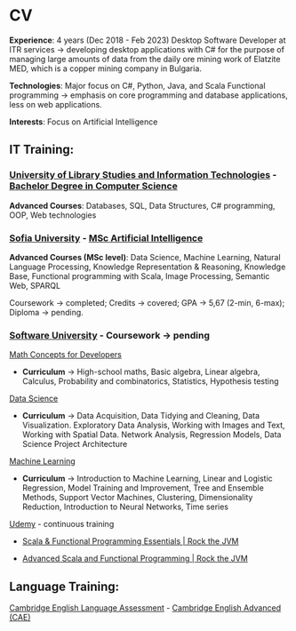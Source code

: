 # CV

**Experience**: 4 years (Dec 2018 - Feb 2023) Desktop Software Developer at ITR services -> developing desktop applications with C# for the purpose of managing large amounts of data from the daily ore mining work of Elatzite MED, which is a copper mining company in Bulgaria.

**Technologies**: Major focus on C#, Python, Java, and Scala Functional programming -> emphasis on core programming and database applications, less on web applications.

**Interests**: Focus on Artificial Intelligence

## IT Training:

### [University of Library Studies and Information Technologies](https://www.unibit.bg/en) - [Bachelor Degree in Computer Science](https://github.com/nataliya-stoichevska/CV/blob/main/certificates/Diploma_NatalijaStojchevska.pdf)

**Advanced Courses**: Databases, SQL, Data Structures, C# programming, OOP, Web technologies

### [Sofia University](https://www.fmi.uni-sofia.bg/en/artificial-intelligence) - [MSc Artificial Intelligence](https://github.com/nataliya-stoichevska/CV/blob/main/certificates/AcademicRecordSU.pdf)

**Advanced Courses (MSc level)**: Data Science, Machine Learning, Natural Language Processing, Knowledge Representation & Reasoning, Knowledge Base, Functional programming with Scala, Image Processing, Semantic Web, SPARQL

Coursework -> completed; Credits -> covered; GPA -> 5,67 (2-min, 6-max); Diploma -> pending.

### [Software University](https://softuni.bg/) - Coursework -> pending

[Math Concepts for Developers](https://github.com/nataliya-stoichevska/LearningMathConceptsForDevelopers)

* **Curriculum** -> High-school maths, Basic algebra, Linear algebra, Calculus, Probability and combinatorics, Statistics, Hypothesis testing

[Data Science](https://github.com/nataliya-stoichevska/LearningDataScience)

* **Curriculum** -> Data Acquisition, Data Tidying and Cleaning, Data Visualization. Exploratory Data Analysis, Working with Images and Text, Working with Spatial Data. Network Analysis, Regression Models, Data Science Project Architecture

[Machine Learning](https://github.com/nataliya-stoichevska/LearningMachineLearning)

* **Curriculum** -> Introduction to Machine Learning, Linear and Logistic Regression, Model Training and Improvement, Tree and Ensemble Methods, Support Vector Machines, Clustering, Dimensionality Reduction, Introduction to Neural Networks, Time series

[Udemy](https://www.udemy.com/) - continuous training

* [Scala & Functional Programming Essentials | Rock the JVM](https://www.udemy.com/certificate/UC-e03110d5-a787-4ecb-9578-5a5017beca87/)

* [Advanced Scala and Functional Programming | Rock the JVM](https://www.udemy.com/certificate/UC-4834cbed-8a39-4b73-94b1-e1e2b04169a6/)

## Language Training:

[Cambridge English Language Assessment](https://www.cambridgeenglish.org/) - [Cambridge English Advanced (CAE)](https://github.com/nataliya-stoichevska/CV/blob/main/certificates/Cambridge%20Assessment.pdf)


